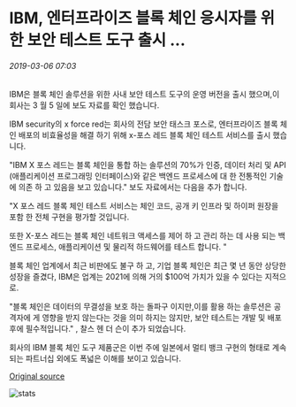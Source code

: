 # IBM, 엔터프라이즈 블록 체인 응시자를 위한 보안 테스트 도구 출시 ...

###### 2019-03-06 07:03

IBM은 블록 체인 솔루션을 위한 사내 보안 테스트 도구의 운영 버전을 출시 했으며,이 회사는 3 월 5 일에 보도 자료를 확인 했습니다.

IBM security의 x force red는 회사의 전담 보안 태스크 포스로, 엔터프라이즈 블록 체인 배포의 비효율성을 해결 하기 위해 x-포스 레드 블록 체인 테스트 서비스를 출시 했습니다.

"IBM X 포스 레드는 블록 체인을 통합 하는 솔루션의 70%가 인증, 데이터 처리 및 API (애플리케이션 프로그래밍 인터페이스)와 같은 백엔드 프로세스에 대 한 전통적인 기술에 의존 하 고 있음을 보고 있습니다." 보도 자료에서는 다음을 추가 합니다.

"X 포스 레드 블록 체인 테스트 서비스는 체인 코드, 공개 키 인프라 및 하이퍼 원장을 포함 한 전체 구현을 평가할 것입니다.

또한 X-포스 레드는 블록 체인 네트워크 액세스를 제어 하 고 관리 하는 데 사용 되는 백엔드 프로세스, 애플리케이션 및 물리적 하드웨어를 테스트 합니다. "

블록 체인 업계에서 최근 비판에도 불구 하 고, 기업 블록 체인은 최근 몇 년 동안 상당한 성장을 즐겼다, IBM은 업계는 2021에 의해 거의 $100억 가치가 있을 수 있다는 지적으로.

"블록 체인은 데이터의 무결성을 보호 하는 돌파구 이지만,이를 활용 하는 솔루션은 공격자에 게 영향을 받지 않는다는 것을 의미 하지는 않지만, 보안 테스트는 개발 및 배포 후에 필수적입니다." , 찰스 헨 더 슨이 추가 되었습니다.

회사의 IBM 블록 체인 도구 제품군은 이번 주에 일본에서 멀티 뱅크 구현의 형태로 계속 되는 파트너십 외에도 폭넓은 이해를 보이고 있습니다.

[Original source](https://cointelegraph.com/news/ibm-releases-security-testing-tool-for-enterprise-blockchain-takers)

![stats](https://c.statcounter.com/11760860/0/a89fa40b/1/ "stats")